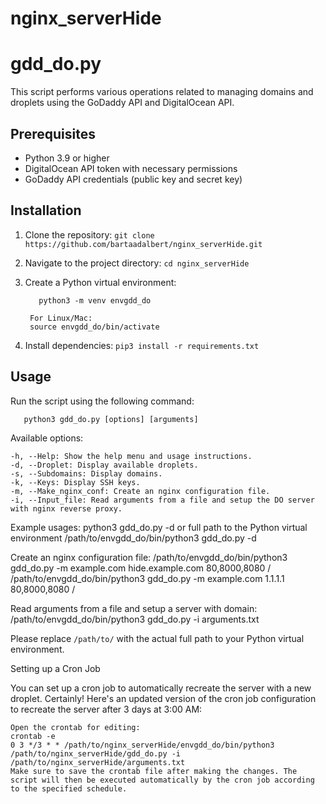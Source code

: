 # nginx_serverHide
# gdd_do.py

This script performs various operations related to managing domains and droplets using the GoDaddy API and DigitalOcean API.

## Prerequisites

- Python 3.9 or higher
- DigitalOcean API token with necessary permissions
- GoDaddy API credentials (public key and secret key)

## Installation

1. Clone the repository: `git clone https://github.com/bartaadalbert/nginx_serverHide.git`
2. Navigate to the project directory: `cd nginx_serverHide`
3. Create a Python virtual environment:
   ```shell 
      python3 -m venv envgdd_do
   
    For Linux/Mac:
    source envgdd_do/bin/activate
    ```

4. Install dependencies: `pip3 install -r requirements.txt`

## Usage

Run the script using the following command:

```shell
   python3 gdd_do.py [options] [arguments]
```
Available options:

    -h, --Help: Show the help menu and usage instructions.
    -d, --Droplet: Display available droplets.
    -s, --Subdomains: Display domains.
    -k, --Keys: Display SSH keys.
    -m, --Make_nginx_conf: Create an nginx configuration file.
    -i, --Input_file: Read arguments from a file and setup the DO server with nginx reverse proxy.
   
Example usages:
    python3 gdd_do.py -d
    or full path to the Python virtual environment
    /path/to/envgdd_do/bin/python3 gdd_do.py -d
    
Create an nginx configuration file:
    /path/to/envgdd_do/bin/python3 gdd_do.py -m example.com hide.example.com 80,8000,8080 /
    /path/to/envgdd_do/bin/python3 gdd_do.py -m example.com 1.1.1.1 80,8000,8080 /
    
Read arguments from a file and setup a server with domain:
     /path/to/envgdd_do/bin/python3 gdd_do.py -i arguments.txt
     
Please replace `/path/to/` with the actual full path to your Python virtual environment.

Setting up a Cron Job

You can set up a cron job to automatically recreate the server with a new droplet. Certainly! Here's an updated version of the cron job configuration to recreate the server after 3 days at 3:00 AM:

    Open the crontab for editing:
    crontab -e
    0 3 */3 * * /path/to/nginx_serverHide/envgdd_do/bin/python3 /path/to/nginx_serverHide/gdd_do.py -i /path/to/nginx_serverHide/arguments.txt
    Make sure to save the crontab file after making the changes. The script will then be executed automatically by the cron job according to the specified schedule.

   
